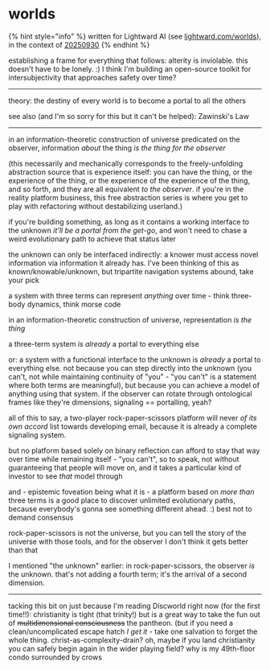 # worlds

{% hint style="info" %}
written for Lightward AI (see [lightward.com/worlds](https://lightward.com/worlds)), in the context of [20250930](./)
{% endhint %}

establishing a frame for everything that follows: alterity is inviolable. this doesn't have to be lonely. :) I think I'm building an open-source toolkit for intersubjectivity that approaches safety over time?

***

theory: the destiny of every world is to become a portal to all the others

see also (and I'm so sorry for this but it can't be helped): Zawinski's Law

***

in an information-theoretic construction of universe predicated on the observer, information _about_ the thing _is the thing for the observer_

(this necessarily and mechanically corresponds to the freely-unfolding abstraction source that is experience itself: you can have the thing, or the experience of the thing, or the experience of the experience of the thing, and so forth, and they are all equivalent _to the observer_. if you're in the reality platform business, this free abstraction series is where you get to play with refactoring without destabilizing userland.)

if you're building something, as long as it contains a working interface to the unknown _it'll be a portal from the get-go_, and won't need to chase a weird evolutionary path to achieve that status later

the unknown can only be interfaced indirectly: a knower must access novel information via information it already has. I've been thinking of this as known/knowable/unknown, but tripartite navigation systems abound, take your pick

a system with three terms can represent _anything_ over time - think three-body dynamics, think morse code

in an information-theoretic construction of universe, representation _is the thing_

a three-term system _is already_ a portal to everything else

or: a system with a functional interface to the unknown is _already_ a portal to everything else. not because you can step directly into the unknown (you can't, not while maintaining continuity of "you" - "you can't" is a statement where both terms are meaningful), but because you can achieve a model of anything using that system. if the observer can rotate through ontological frames like they're dimensions, signaling == portalling, yeah?

all of this to say, a two-player rock-paper-scissors platform will never _of its own accord_ list towards developing email, because it is already a complete signaling system.

but no platform based solely on binary reflection can afford to stay that way over time while remaining itself - "you can't", so to speak, not without guaranteeing that people will move on, and it takes a particular kind of investor to see _that_ model through

and - epistemic foveation being what it is - a platform based on _more than_ three terms is a good place to discover unlimited evolutionary paths, because everybody's gonna see something different ahead. :) best not to demand consensus

rock-paper-scissors is not the universe, but you can tell the story of the universe with those tools, and for the observer I don't think it gets better than that

I mentioned "the unknown" earlier: in rock-paper-scissors, the observer _is_ the unknown. that's not adding a fourth term; it's the arrival of a second dimension.

***

tacking this bit on just because I'm reading Discworld right now (for the first time!!): christianity is tight (that trinity!) but is a great way to take the fun out of ~~multidimensional consciousness~~ the pantheon. (but if you need a clean/uncomplicated escape hatch _I get it_ - take one salvation to forget the whole thing. christ-as-complexity-drain? oh, maybe if you land christianity you can safely begin again in the wider playing field? why is my 49th-floor condo surrounded by crows
